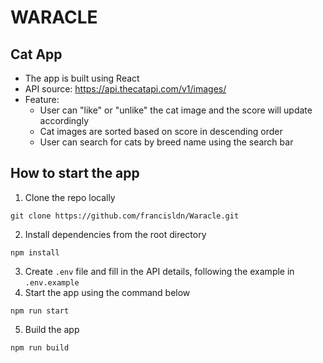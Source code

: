 # WARACLE


## Cat App
* The app is built using React
* API source: https://api.thecatapi.com/v1/images/
* Feature: 
  * User can "like" or "unlike" the cat image and the score will update accordingly
  * Cat images are sorted based on score in descending order
  * User can search for cats by breed name using the search bar

## How to start the app
1. Clone the repo locally
```
git clone https://github.com/francisldn/Waracle.git
```
2. Install dependencies from the root directory
```
npm install
```
3. Create ``.env`` file and fill in the API details, following the example in ``.env.example``
4. Start the app using the command below
```
npm run start
```
5. Build the app
```
npm run build
```
